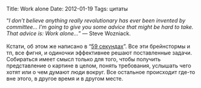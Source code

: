 Title: Work alone
Date: 2012-01-19
Tags: цитаты

<div class="text">“<i>I don’t believe anything really revolutionary has ever been invented by committee… I’m going to give you some advice that might be hard to take. That advice is: Work alone…</i>” — Steve Wozniack.<br /><br />
Кстати, об этом же написано в “<a href="http://spleaner.appspot.com/note/59-%D1%81%D0%B5%D0%BA%D1%83%D0%BD%D0%B4">59 секундах</a>”. Все эти брейнстормы и тп, все фигня, и одиночки эффективнее решают поставленные задачи. Собираться имеет смысл только для того, чтобы получить представление о картине в целом, понять  требования, услышать чего хотят или о чем думают люди вокруг. Все остальное происходит где-то вне этого, в другое время и в другом месте.</div>